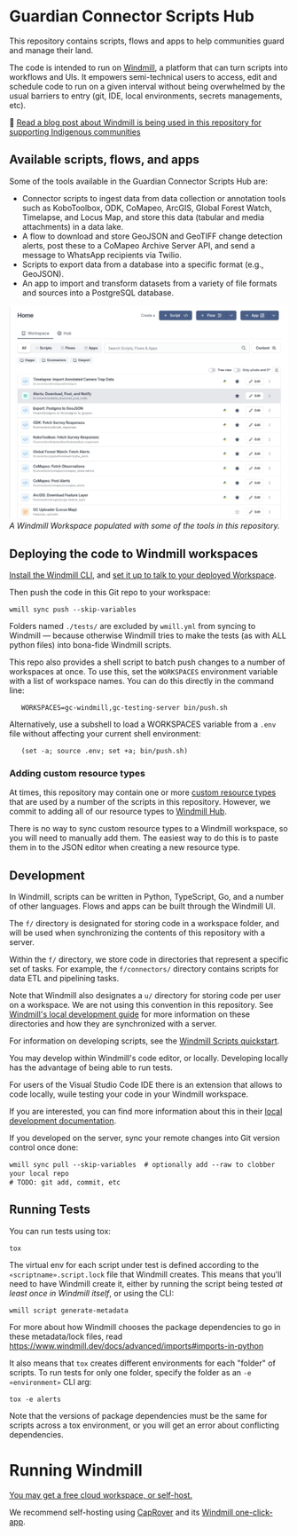 # Guardian Connector Scripts Hub

This repository contains scripts, flows and apps to help communities guard and manage their land.

The code is intended to run on [Windmill](https://www.windmill.dev/), a platform that
can turn scripts into workflows and UIs.  It empowers semi-technical users to access, edit and schedule code 
to run on a given interval without being overwhelmed by the usual barriers to entry (git, IDE, local environments,
secrets managements, etc).

🌱 [Read a blog post about Windmill is being used in this repository for supporting Indigenous communities](https://www.windmill.dev/blog/conservation-metrics-case-study)


## Available scripts, flows, and apps

Some of the tools available in the Guardian Connector Scripts Hub are:

* Connector scripts to ingest data from data collection or annotation tools such as KoboToolbox, ODK, CoMapeo, ArcGIS, Global Forest Watch, Timelapse, and Locus Map, 
  and store this data (tabular and media attachments) in a data lake. 
* A flow to download and store GeoJSON and GeoTIFF change detection alerts, post these to a CoMapeo Archive Server 
  API, and send a message to WhatsApp recipients via Twilio.
* Scripts to export data from a database into a specific format (e.g., GeoJSON).
* An app to import and transform datasets from a variety of file formats and sources into a PostgreSQL database.

![Available scripts, flows, and apps in gc-scripts-hub](gc-scripts-hub.jpg)
_A Windmill Workspace populated with some of the tools in this repository._

## Deploying the code to Windmill workspaces

[Install the Windmill CLI](https://www.windmill.dev/docs/advanced/cli), and
[set it up to talk to your deployed Workspace](https://www.windmill.dev/docs/advanced/cli/workspace-management).

Then push the code in this Git repo to your workspace:

    wmill sync push --skip-variables

Folders named `./tests/` are excluded by `wmill.yml` from syncing to Windmill —
because otherwise Windmill tries to make the tests (as with ALL python files) into bona-fide Windmill scripts.

This repo also provides a shell script to batch push changes to a number of workspaces at once. To use this, set the `WORKSPACES` environment variable with a list of workspace names. You can do this directly in the command line:

       WORKSPACES=gc-windmill,gc-testing-server bin/push.sh

   Alternatively, use a subshell to load a WORKSPACES variable from a `.env` file without affecting your current shell environment:

       (set -a; source .env; set +a; bin/push.sh)

### Adding custom resource types

At times, this repository may contain one or more [custom resource types](https://www.windmill.dev/docs/core_concepts/resources_and_types#create-a-resource-type) that are used by a number of the scripts in this repository. However, we commit to adding all of our resource types to [Windmill Hub](https://www.windmill.dev/docs/core_concepts/resources_and_types#sync-resource-types-with-windmillhub).

There is no way to sync custom resource types to a Windmill workspace, so you will need to manually add them. The easiest way to do this is to paste them in to the JSON editor when creating a new resource type.

## Development

In Windmill, scripts can be written in Python, TypeScript, Go, and a number of other languages. Flows and apps can 
be built through the Windmill UI.

The `f/` directory is designated for storing code in a workspace folder, and will be used when synchronizing the contents 
of this repository with a server.

Within the `f/` directory, we store code in directories that represent a specific set of tasks. For example, the 
`f/connectors/` directory contains scripts for data ETL and pipelining tasks.

Note that Windmill also designates a `u/` directory for storing code per user on a workspace. We are not using this 
convention in this repository. See [Windmill's local development guide](https://www.windmill.dev/docs/advanced/local_development) 
for more information on these directories and how they are synchronized with a server.

For information on developing scripts, see the [Windmill Scripts quickstart](https://www.windmill.dev/docs/getting_started/scripts_quickstart).

You may develop within Windmill's code editor, or locally.  Developing locally has the advantage
of being able to run tests.

For users of the Visual Studio Code IDE there is an extension that allows to code locally, wuile testing your code in your Windmill workspace.

If you are interested, you can find more information about this in their [local development documentation](https://www.windmill.dev/docs/advanced/local_development).

If you developed on the server, sync your remote changes into Git version control once done:

    wmill sync pull --skip-variables  # optionally add --raw to clobber your local repo
    # TODO: git add, commit, etc


## Running Tests

You can run tests using tox:

    tox

The virtual env for each script under test is defined according to the
`«scriptname».script.lock` file that Windmill creates.  This means that you'll need to have
Windmill create it, either by running the script being tested _at least once in Windmill itself_, or using the CLI:

    wmill script generate-metadata

For more about how Windmill chooses the package dependencies to go in these
metadata/lock files, read https://www.windmill.dev/docs/advanced/imports#imports-in-python

It also means that `tox` creates different environments for each "folder" of scripts.
To run tests for only one folder, specify the folder as an `-e «environment»` CLI arg:

    tox -e alerts

Note that the versions of package dependencies must be the same for scripts across a tox environment,
or you will get an error about conflicting dependencies.

# Running Windmill

[You may get a free cloud workspace, or self-host.](https://www.windmill.dev/docs/getting_started/how_to_use_windmill)

We recommend self-hosting using [CapRover](https://caprover.com/) and its
[Windmill one-click-app](https://github.com/caprover/one-click-apps/blob/master/public/v4/apps/windmill.yml).
